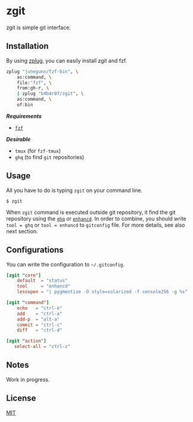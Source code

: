 # zgit

zgit is simple git interface.

## Installation

By using [zplug](https://github.com/b4b4r07/zplug), you can easily install zgit and fzf.

```zsh
zplug "junegunn/fzf-bin", \
    as:command, \
    file:"fzf", \
    from:gh-r, \
    | zplug "b4b4r07/zgit", \
    as:command, \
    of:bin
```

***Requirements***

- [`fzf`](https://github.com/junegunn/fzf)

***Desirable***

- `tmux` (for `fzf-tmux`)
- `ghq` (to find `git` repositories)

## Usage

All you have to do is typing `zgit` on your command line.

```console
$ zgit
```

When `zgit` command is executed outside git repository, it find the git repository using the [`ghq`](https://github.com/motemen/ghq) or [`enhancd`](https://github.com/b4b4r07/enhancd). In order to combine, you should write `tool = ghq` or `tool = enhancd` to `gitconfig` file. For more details, see also next section.

## Configurations

You can write the configuration to `~/.gitconfig`.

```toml
[zgit "core"]
    default  = "status"
    tool     = "enhancd"
    lessopen = "| pygmentize -O style=solarized -f console256 -g %s"

[zgit "command"]
    echo   = "ctrl-e"
    add    = "ctrl-a"
    add-p  = "alt-a"
    commit = "ctrl-c"
    diff   = "ctrl-d"

[zgit "action"]
   select-all = "ctrl-z"
```

## Notes

Work in progress.

## License

[MIT](http://b4b4r07.mit-license.org)